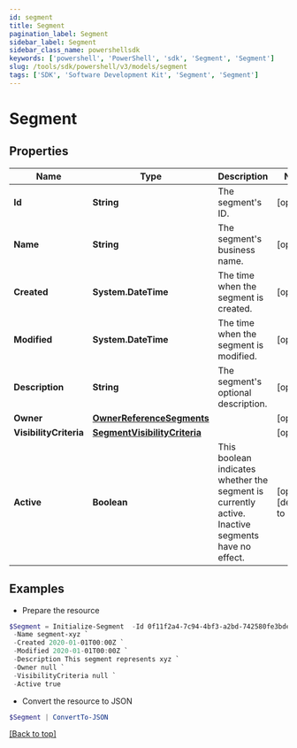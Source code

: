```yaml
---
id: segment
title: Segment
pagination_label: Segment
sidebar_label: Segment
sidebar_class_name: powershellsdk
keywords: ['powershell', 'PowerShell', 'sdk', 'Segment', 'Segment'] 
slug: /tools/sdk/powershell/v3/models/segment
tags: ['SDK', 'Software Development Kit', 'Segment', 'Segment']
---
```



# Segment

## Properties

Name | Type | Description | Notes
------------ | ------------- | ------------- | -------------
**Id** | **String** | The segment's ID. | [optional] 
**Name** | **String** | The segment's business name. | [optional] 
**Created** | **System.DateTime** | The time when the segment is created. | [optional] 
**Modified** | **System.DateTime** | The time when the segment is modified. | [optional] 
**Description** | **String** | The segment's optional description. | [optional] 
**Owner** | [**OwnerReferenceSegments**](owner-reference-segments) |  | [optional] 
**VisibilityCriteria** | [**SegmentVisibilityCriteria**](segment-visibility-criteria) |  | [optional] 
**Active** | **Boolean** | This boolean indicates whether the segment is currently active. Inactive segments have no effect. | [optional] [default to $false]

## Examples

- Prepare the resource
```powershell
$Segment = Initialize-Segment  -Id 0f11f2a4-7c94-4bf3-a2bd-742580fe3bde `
 -Name segment-xyz `
 -Created 2020-01-01T00:00Z `
 -Modified 2020-01-01T00:00Z `
 -Description This segment represents xyz `
 -Owner null `
 -VisibilityCriteria null `
 -Active true
```

- Convert the resource to JSON
```powershell
$Segment | ConvertTo-JSON
```


[[Back to top]](#) 

